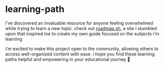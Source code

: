 # learning-path

i've discovered an invaluable resource for anyone feeling overwhelmed while trying to learn a new topic. check out [roadmap.sh](roadmap.sh), a site i stumbled upon that inspired me to create my own guide focused on the subjects i'm learning

i'm excited to make this project open to the community, allowing others to access well-organized content with ease. i hope you find these learning paths helpful and empowering in your educational journey 🙂

